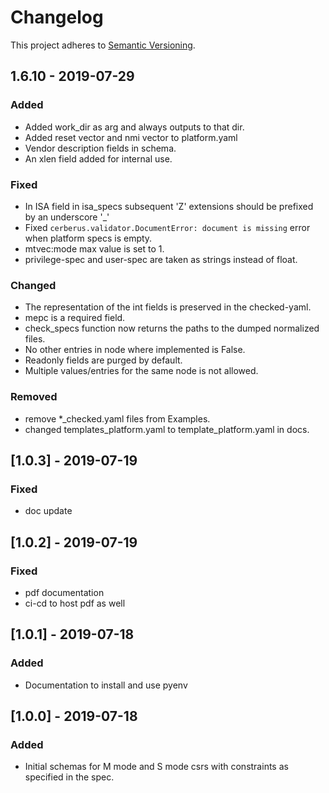 # Changelog

This project adheres to [Semantic Versioning](https://semver.org/spec/v2.0.0.html).

## 1.6.10 - 2019-07-29
### Added
- Added work_dir as arg and always outputs to that dir.
- Added reset vector and nmi vector to platform.yaml
- Vendor description fields in schema.
- An xlen field added for internal use.
### Fixed
- In ISA field in isa_specs subsequent 'Z' extensions should be prefixed by an underscore '_'
- Fixed `cerberus.validator.DocumentError: document is missing` error when platform specs is empty. 
- mtvec:mode max value is set to 1.
- privilege-spec and user-spec are taken as strings instead of float.
### Changed
- The representation of the int fields is preserved in the checked-yaml.
- mepc is a required field.
- check_specs function now returns the paths to the dumped normalized files.
- No other entries in node where implemented is False.
- Readonly fields are purged by default.
- Multiple values/entries for the same node is not allowed.
### Removed
- remove *_checked.yaml files from Examples.
- changed templates_platform.yaml to template_platform.yaml in docs.

## [1.0.3] - 2019-07-19
### Fixed
- doc update

## [1.0.2] - 2019-07-19
### Fixed
- pdf documentation
- ci-cd to host pdf as well

## [1.0.1] - 2019-07-18
### Added
- Documentation to install and use pyenv 

## [1.0.0] - 2019-07-18
### Added
- Initial schemas for M mode and S mode csrs with constraints as specified in the spec.
